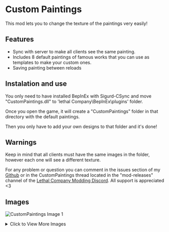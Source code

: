 # Custom Paintings

This mod lets you to change the texture of the paintings very easily!

## Features

- Sync with server to make all clients see the same painting.
- Includes 8 default paintings of famous works that you can use as templates to make your custom ones.
- Saving painting between reloads

## Instalation and use

You only need to have installed BepInEx with Sigurd-CSync and move "CustomPaintings.dll" to 'lethal Company\\BepInEx\\plugins' folder.

Once you open the game, it will create a "CustomPaintings" folder in that directory with the default paintings.

Then you only have to add your own designs to that folder and it's done!

## Warnings

Keep in mind that all clients must have the same images in the folder, however each one will see a different texture.

For any problem or question you can comment in the issues section of my [Github](https://github.com/BoniatoRelleno/Ganimedes) or in the CustomPaintings thread located in the "mod-releases" channel of the [Lethal Company Modding Discord](https://discord.gg/6ds27tH8). All support is appreciated <3

## Images

![CustomPaintings Image 1](https://i.imgur.com/7fElpBi.png)

<details>
  <summary>Click to View More Images</summary>

  ![CustomPaintings Image 2](https://i.imgur.com/YZouRPN.png)

  ![CustomPaintings Image 3](https://i.imgur.com/2mzEgUh.png)

  ![CustomPaintings Image 4](https://i.imgur.com/DgN9duW.png)

</details>
